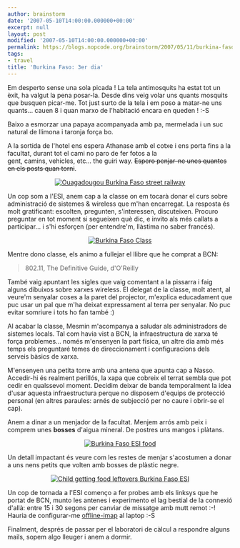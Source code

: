 ```yaml
---
author: brainstorm
date: '2007-05-10T14:00:00.000000+00:00'
excerpt: null
layout: post
modified: '2007-05-10T14:00:00.000000+00:00'
permalink: https://blogs.nopcode.org/brainstorm/2007/05/11/burkina-faso-3er-dia/
tags:
- travel
title: 'Burkina Faso: 3er dia'
---
```


Em desperto sense una sola picada ! La tela antimosquits ha estat tot un èxit, ha valgut la pena posar-la. Desde dins veig volar uns quants mosquits que busquen picar-me. Tot just surto de la tela i em poso a matar-ne uns quants... cauen 8 i quan marxo de l'habitació encara en queden ! :-S

Baixo a esmorzar una papaya acompanyada amb pa, mermelada i un suc natural de llimona i taronja força bo.

A la sortida de l'hotel ens espera Athanase amb el cotxe i ens porta fins a la facultat, durant tot el cami no paro de fer fotos a la  
gent, camins, vehicles, etc... the guiri way. <strike>Espero penjar-ne unes quantes en els posts quan torni</strike>.

<div class='flickr_photo'>
  <center>
    <a href="https://www.flickr.com/photos/rvalls/2911790865/" title="Ouagadougou Burkina Faso street railway" target="_blank" class="flickr-image aligncenter"><img src="https://farm4.static.flickr.com/3289/2911790865_500732fbd8_m.jpg" alt="Ouagadougou Burkina Faso street railway" class="" /></a>
  </center>
</div>

Un cop som a l'ESI, anem cap a la classe on em tocarà donar el curs sobre administració de sistemes & wireless que m'han encarregat. La resposta és molt gratificant: escolten, pregunten, s'interessen, discuteixen. Procuro preguntar en tot moment si segueixen què dic, e invito als més callats a participar... i s'hi esforçen (per entendre'm, llàstima no saber francés).

<div class='flickr_photo'>
  <center>
    <a href="https://www.flickr.com/photos/rvalls/2911369333/" title="Burkina Faso Class" target="_blank" class="flickr-image aligncenter"><img src="https://farm4.static.flickr.com/3273/2911369333_413c340d0e_m.jpg" alt="Burkina Faso Class" class="" /></a>
  </center>
</div>

Mentre dono classe, els animo a fullejar el llibre que he comprat a BCN:

> 802.11, The Definitive Guide, d'O'Reilly

<!--more-->

  
També vaig apuntant les sigles que vaig comentant a la pissarra i faig alguns dibuixos sobre xarxes wireless. El delegat de la classe, molt atent, al veure'm senyalar coses a la paret del projector, m'explica educadament que puc usar un pal que m'ha deixat expressament al terra per senyalar. No puc evitar somriure i tots ho fan també :) 

Al acabar la classe, Mesmin m'acompanya a saludar als administradors de sistemes locals. Tal com havia vist a BCN, la infraestructura de xarxa té força problemes... només m'ensenyen la part física, un altre dia amb més temps els preguntaré temes de direccionament i configuracions dels serveis bàsics de xarxa.

M'ensenyen una petita torre amb una antena que apunta cap a Nasso. Accedir-hi és realment perillós, la xapa que cobreix el terrat sembla que pot cedir en qualssevol moment. Decidim deixar de banda temporalment la idea d'usar aquesta infraestructura perque no disposem d'equips de protecció personal (en altres paraules: arnés de subjecció per no caure i obrir-se el cap).

Anem a dinar a un menjador de la facultat. Menjem arrós amb peix i comprem unes **bosses** d'aigua mineral. De postres uns mangos i plàtans.

<div class='flickr_photo'>
  <center>
    <a href="https://www.flickr.com/photos/rvalls/2911357231/" title="Burkina Faso ESI food" target="_blank" class="flickr-image aligncenter"><img src="https://farm4.static.flickr.com/3081/2911357231_bbdd374212_m.jpg" alt="Burkina Faso ESI food" class="" /></a>
  </center>
</div>

Un detall impactant és veure com les restes de menjar s'acostumen a donar a uns nens petits que volten amb bosses de plàstic negre.

<div class='flickr_photo'>
  <center>
    <a href="https://www.flickr.com/photos/rvalls/2912232832/" title="Child getting food leftovers Burkina Faso ESI" target="_blank" class="flickr-image aligncenter"><img src="https://farm4.static.flickr.com/3045/2912232832_9d22ae6ffd_m.jpg" alt="Child getting food leftovers Burkina Faso ESI" class="" /></a>
  </center>
</div>

Un cop de tornada a l'ESI començo a fer probes amb els linksys que he portat de BCN, munto les antenes i experimento el lag bestial de la connexió d'allà: entre 15 i 30 segons per canviar de missatge amb mutt remot :-! Hauria de configurar-me [offline-imap][1] al laptop :-S

Finalment, després de passar per el laboratori de càlcul a respondre alguns mails, sopem algo lleuger i anem a dormir.

 [1]: https://software.complete.org/offlineimap